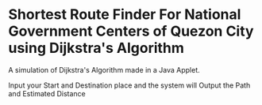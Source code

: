 # Shortest Route Finder For National Government Centers of Quezon City using Dijkstra's Algorithm

A simulation of Dijkstra's Algorithm made in a Java Applet.

Input your Start and Destination place and the system will Output the Path and Estimated Distance
